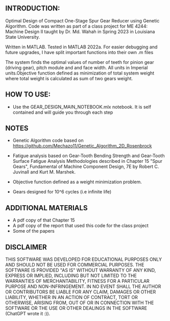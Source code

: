 ## INTRODUCTION: 
Optimal Design of Compact One-Stage Spur Gear Reducer using Genetic Algorithm. Code was written as part of a class project for ME 4244: Machine Design II taught by Dr. Md. Wahah in Spring 2023 in Louisiana State University. 

Written in MATLAB. Tested in MATLAB 2022a. For easier debugging and future upgrades, I have split important functions into their own .m files

The system finds the optimal values of number of teeth for pinion gear (driving gear), pitch module and and face width. All units in Imperial units.Objective function defined as minimization of total system weight where total weight is calculated as sum of two gears weight.

## HOW TO USE:
+ Use the GEAR_DESIGN_MAIN_NOTEBOOK.mlx notebook. It is self contained and will guide you through each step 

## NOTES
+ Genetic Algorithm code based on https://github.com/Mechazo11/Genetic_Algorithm_2D_Rosenbrock

+ Fatigue analysis based on Gear-Tooth Bending Strength and Gear-Tooth Surface Fatigue Analysis Methodologies described in Chapter 15 "Spur Gears", Fundamental of Machine Component Design, 7E by Robert C. Juvinall and Kurt M. Marshek.

+ Objective function defined as a weight minimization problem.

+ Gears designed for 10^6 cycles (i.e infinite life)


## ADDITIONAL MATERIALS 
+ A pdf copy of that Chapter 15
+ A pdf copy of the report that used this code for the class project
+ Some of the papers  

## DISCLAIMER
THIS SOFTWARE WAS DEVELOPED FOR EDUCATIONAL PURPOSES ONLY AND SHOULD NOT BE USED FOR COMMERCIAL PURPOSES. THE SOFTWARE IS PROVIDED "AS IS" WITHOUT WARRANTY OF ANY KIND, EXPRESS OR IMPLIED, INCLUDING BUT NOT LIMITED TO THE WARRANTIES OF MERCHANTABILITY, FITNESS FOR A PARTICULAR PURPOSE AND NON-INFRINGEMENT. IN NO EVENT SHALL THE AUTHOR OR CONTRIBUTORS BE LIABLE FOR ANY CLAIM, DAMAGES OR OTHER LIABILITY, WHETHER IN AN ACTION OF CONTRACT, TORT OR OTHERWISE, ARISING FROM, OUT OF OR IN CONNECTION WITH THE SOFTWARE OR THE USE OR OTHER DEALINGS IN THE SOFTWARE (ChatGPT wrote it :)).
